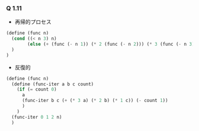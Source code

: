 ### Q 1.11
* 再帰的プロセス

```scm
(define (func n)
  (cond ((< n 3) n)
        (else (+ (func (- n 1)) (* 2 (func (- n 2))) (* 3 (func (- n 3)))))
  )
)
```

* 反復的

```scm
(define (func n)
  (define (func-iter a b c count)
    (if (= count 0)
      a
      (func-iter b c (+ (* 3 a) (* 2 b) (* 1 c)) (- count 1))
      )
    )
  (func-iter 0 1 2 n)
  )
```

